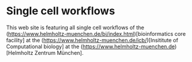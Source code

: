 # Single cell workflows
This web site is featuring all single cell workflows of the (https://www.helmholtz-muenchen.de/bi/index.html)[bioinformatics core facility] at the (https://www.helmholtz-muenchen.de/icb/)[Insititute of Computational biology] at the (https://www.helmholtz-muenchen.de)[Helmholtz Zentrum München].

